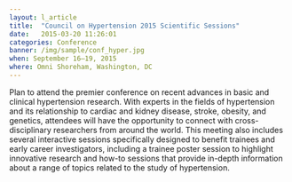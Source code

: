 ```yaml
---
layout: l_article
title:  "Council on Hypertension 2015 Scientific Sessions"
date:   2015-03-20 11:26:01
categories: Conference
banner: /img/sample/conf_hyper.jpg
when: September 16–19, 2015
where: Omni Shoreham, Washington, DC
---
```


Plan to attend the premier conference on recent advances in basic and clinical hypertension research. With experts in the fields of hypertension and its relationship to cardiac and kidney disease, stroke, obesity, and genetics, attendees will have the opportunity to connect with cross-disciplinary researchers from around the world. This meeting also includes several interactive sessions specifically designed to benefit trainees and early career investigators, including a trainee poster session to highlight innovative research and how-to sessions that provide in-depth information about a range of topics related to the study of hypertension. 
